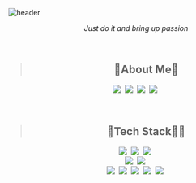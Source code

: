 ![header](https://capsule-render.vercel.app/api?text=RonieDevStitch&type=Rounded&color=97dbae&fontColor=ffffff&section=header&animation=twinkling)
<br>
<p align="center"><i>Just do it and bring up passion</i></p>
<br>

><h2 align="center"> 🐂About Me🐂</h2>
<p align="center">
  <a href="https://rssungjae1.github.io/"><img src="https://img.shields.io/badge/Portfolio_KR-000000?style=flat-square&logo=Undertale&logoColor=white&link=https://rssungjae1.github.io/"/></a>&nbsp
  <a href="https://rssungjae1.github.io/rssungjae1-jp/"><img src="https://img.shields.io/badge/Portfolio_JP-000000?style=flat-square&logo=Undertale&logoColor=white&link=https://rssungjae1.github.io/rssungjae1-jp/"/></a>&nbsp
  <a href="mailto:rssungjae1@gmail.com"><img src="https://img.shields.io/badge/Gmail-d14836?style=flat-square&logo=Gmail&logoColor=white&link=rssungjae1@gmail.com"/></a>&nbsp
  <a href="https://velog.io/@rssungjae"><img src="https://img.shields.io/badge/Tech%20Blog-11B48A?style=flat-square&logo=Vimeo&logoColor=white&link=https://velog.io/@rssungjae"/></a>&nbsp
</p>
<br>

><h2 align="center"> 🌱Tech Stack👨‍💻 </h2>
<p align="center">
  <img src="https://img.shields.io/badge/Java-007396?style=flat-square&logo=Java&logoColor=white"/></a>&nbsp 
  <img src="https://img.shields.io/badge/Javascript-ffb13b?style=flat-square&logo=javascript&logoColor=black"/></a>&nbsp
  <img src="https://img.shields.io/badge/Python-3766AB?style=flat-square&logo=Python&logoColor=white"/></a>&nbsp <br>
  <img src="https://img.shields.io/badge/Oracle-F80000?style=flat-square&logo=Oracle&logoColor=white"/></a>&nbsp 
  <img src="https://img.shields.io/badge/MySQL-4479A1?style=flat-square&logo=MySQL&logoColor=white"/></a>&nbsp <br>
  <img src="https://img.shields.io/badge/HTML5-E34F26?style=flat-square&logo=HTML5&logoColor=white"/></a>&nbsp 
  <img src="https://img.shields.io/badge/CSS3-1572B6?style=flat-square&logo=CSS3&logoColor=white"/></a>&nbsp 
  <img src="https://img.shields.io/badge/AWS-232F3E?style=flat-square"/></a>&nbsp 
  <img src="https://img.shields.io/badge/Docker-2496ED?style=flat-square&logo=Docker&logoColor=white"/></a>&nbsp 
  <img src="https://img.shields.io/badge/VSCode-5C2D91?style=flat-square"/></a>&nbsp 
</p>
